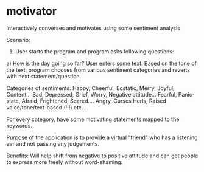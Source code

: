 # motivator
Interactively converses and motivates using some sentiment analysis

Scenario:

1. User starts the program and program asks following questions:

a) How is the day going so far? 
User enters some text. Based on the tone of the text, program chooses from various sentiment categories and reverts with next statement/question. 

Categories of sentiments:
Happy, Cheerful, Ecstatic, Merry, Joyful, Content...
Sad, Depressed, Grief, Worry, Negative attitude...
Fearful, Panic-state, Afraid, Frightened, Scared....
Angry, Curses Hurls, Raised voice/tone/text-based (!!!) etc....

For every category, have some motivating statements mapped to the keywords. 

Purpose of the application is to provide a virtual "friend" who has a listening ear and not passing any judgements. 

Benefits: Will help shift from negative to positive attitude and can get people to express more freely without word-shaming. 

